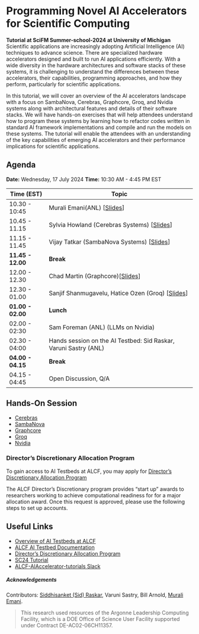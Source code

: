 # Programming Novel AI Accelerators for Scientific Computing

**Tutorial at SciFM Summer-school-2024 at University of Michigan**
Scientific applications are increasingly adopting Artificial Intelligence (AI) techniques to advance science. There are specialized hardware accelerators designed and built to run AI applications efficiently. With a wide diversity in the hardware architectures and software stacks of these systems, it is challenging to understand the differences between these accelerators, their capabilities, programming approaches, and how they perform, particularly for scientific applications. 

In this tutorial, we will cover an overview of the AI accelerators landscape with a focus on SambaNova, Cerebras, Graphcore, Groq, and Nvidia systems along with architectural features and details of their software stacks. We will have hands-on exercises that will help attendees understand how to program these systems by learning how to refactor codes written in standard AI framework implementations and compile and run the models on these systems. The tutorial will enable the attendees with an understanding of the key capabilities of emerging AI accelerators and their performance implications for scientific applications.

## Agenda

**Date:** Wednesday, 17 July 2024
**Time:** 10:30 AM - 4:45 PM EST 

| Time (EST)          | Topic                                                   |
|--------------------|---------------------------------------------------------|
| 10.30 - 10:45      |  Murali Emani(ANL) [[Slides](./Slides/SC23_Tutorial_Intro.pdf)]                 
| 10.45 - 11.15      |  Sylvia Howland (Cerebras Systems) [[Slides](./Slides/SC23-ANL-Cerebras-Tutorial.pdf)] 
| 11.15 - 11.45      |  Vijay Tatkar (SambaNova Systems) [[Slides](./Slides/SC23_Tutorial_SambaNova.pdf)]   
| **11.45 - 12.00**  |  **Break**
| 12.00 - 12.30      |  Chad Martin (Graphcore)[[Slides](./ANL_Graphcore_Tutorial_2024-07-17.pdf)]                            
| 12.30 - 01.00      |  Sanjif Shanmugavelu, Hatice Ozen (Groq) [[Slides](./Slides/SC23_Tutorial_Groq.pdf)]                                                               
| **01.00 - 02.00**  |  **Lunch**
| 02.00 - 02:30      |  Sam Foreman (ANL) (LLMs on Nvidia)
| 02.30 - 04:00      |  Hands session on the AI Testbed: Sid Raskar, Varuni Sastry (ANL)
| **04.00 - 04.15**  |  **Break**
| 04.15 - 04:45      |  Open Discussion, Q/A

## Hands-On Session

* [Cerebras](./Cerebras/README.md)  
* [SambaNova](./SambaNova/README.md)                                    
* [Graphcore](./Graphcore/README.md)  
* [Groq](./Groq/README.md)
* [Nvidia](./Nvidia/README.md)

   
### Director’s Discretionary Allocation Program

To gain access to AI Testbeds at ALCF, you may apply for [Director’s Discretionary Allocation Program](https://www.alcf.anl.gov/science/directors-discretionary-allocation-program)

The ALCF Director’s Discretionary program provides “start up” awards to researchers working to achieve computational readiness for for a major allocation award. Once this request is approved, please use the following steps to set up accounts.


## Useful Links 
* [Overview of AI Testbeds at ALCF](https://www.alcf.anl.gov/alcf-ai-testbed)
* [ALCF AI Testbed Documentation](https://www.alcf.anl.gov/support/ai-testbed-userdocs/)
* [Director’s Discretionary Allocation Program](https://www.alcf.anl.gov/science/directors-discretionary-allocation-program)
* [SC24 Tutorial](https://sc24.conference-program.com/presentation/?id=tut111&sess=sess413)
* [ALCF-AIAccelerator-tutorials Slack](https://join.slack.com/t/alcf-aiacc-tutorials/shared_invite/zt-25yjc7tnm-AlqTNcWrbH0c1KVNEExTuw)


##### Acknowledgements

Contributors: [Siddhisanket (Sid) Raskar](https://sraskar.github.io/), Varuni Sastry, Bill Arnold, [Murali Emani](https://memani1.github.io/). 

> This research used resources of the Argonne Leadership Computing Facility, which is a DOE Office of Science User Facility supported under Contract DE-AC02-06CH11357.
